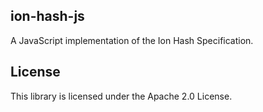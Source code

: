 ## ion-hash-js

A JavaScript implementation of the Ion Hash Specification.

## License

This library is licensed under the Apache 2.0 License. 
